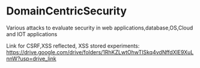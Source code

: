 # DomainCentricSecurity
Various attacks to evaluate security in web applications,database,OS,Cloud and IOT applications

Link for CSRF,XSS reflected, XSS stored experiments:
https://drive.google.com/drive/folders/1RhKZLwtOhwTISkq4vdNffdXlE9XuLnnW?usp=drive_link

